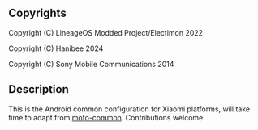 ## Copyrights
Copyright (C) LineageOS Modded Project/Electimon 2022

Copyright (C) Hanibee 2024

Copyright (C) Sony Mobile Communications 2014

## Description
This is the Android common configuration for Xiaomi platforms, will take time to adapt from [moto-common](https://github.com/moto-common). Contributions welcome.

